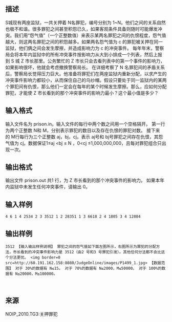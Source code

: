## 描述

S城现有两座监狱，一共关押着 N名罪犯，编号分别为 1~N。他们之间的关系自然也极不和谐。很多罪犯之间甚至积怨已久，如果客观条件具备则随时可能爆发冲突。我们用“怨气值”（一个正整数值）来表示某两名罪犯之间的仇恨程度，怨气值越大，则这两名罪犯之间的积怨越多。如果两名怨气值为 c 的罪犯被关押在同一监狱，他们俩之间会发生摩擦，并造成影响力为 c 的冲突事件。 每年年末，警察局会将本年内监狱中的所有冲突事件按影响力从大到小排成一个列表，然后上报到 S 城 Z 市长那里。公务繁忙的 Z 市长只会去看列表中的第一个事件的影响力，如果影响很坏，他就会考虑撤换警察局长。 在详细考察了 N 名罪犯间的矛盾关系后，警察局长觉得压力巨大。他准备将罪犯们在两座监狱内重新分配，以求产生的冲突事件影响力都较小，从而保住自己的乌纱帽。假设只要处于同一监狱内的某两个罪犯间有仇恨，那么他们一定会在每年的某个时候发生摩擦。那么，应如何分配罪犯，才能使 Z 市长看到的那个冲突事件的影响力最小？这个最小值是多少？ 

## 输入格式

输入文件名为 prison.in。输入文件的每行中两个数之间用一个空格隔开。 第一行为两个正整数 N和 M，分别表示罪犯的数目以及存在仇恨的罪犯对数。 接下来的 M行每行为三个正整数 aj，bj，cj，表示 aj号和 bj号罪犯之间存在仇恨，其怨气值为 cj。数据保证1≤aj <bj ≤ N ，0<cj ≤1,000,000,000，且每对罪犯组合只出现一次。 

## 输出格式

输出文件 prison.out 共1 行，为 Z 市长看到的那个冲突事件的影响力。 如果本年内监狱中未发生任何冲突事件，请输出 0。 

## 输入样例

```plaintext
4 6 1 4 2534 2 3 3512 1 2 28351 1 3 6618 2 4 1805 3 4 12884 
```

## 输出样例

```plaintext
3512 【输入输出样例说明】 罪犯之间的怨气值如下面左图所示，右图所示为罪犯的分配方法，市长看到的冲突事件影响力是 3512（由2 号和3 号罪犯引发）。其他任何分法都不会比这个分法更优。 <img border=0 src=http://60.191.162.158:8080/JudgeOnline/images/P1499_1.jpg> 【数据范围】 对于 30%的数据有 N≤15。 对于 70%的数据有 N≤2000，M≤50000。 对于 100%的数据有 N≤20000，M≤100000。 
```



 

## 来源

NOIP_2010.TG3:关押罪犯

